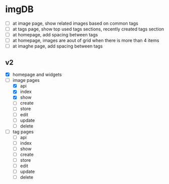 # imgDB

- [ ] at image page, show related images based on common tags
- [ ] at tags page, show top used tags sections, recently created tags section
- [ ] at homepage, add spacing between tags
- [ ] at homepage, images are aout of grid when there is more than 4 items
- [ ] at imaghe page, add spacing between tags

## v2

- [x] homepage and widgets
- [ ] image pages
    * [x] api
    * [x] index
    * [x] show
    * [ ] create
    * [ ] store
    * [ ] edit
    * [ ] update
    * [ ] delete
- [ ] tag pages
    * [ ] api
    * [ ] index
    * [ ] show
    * [ ] create
    * [ ] store
    * [ ] edit
    * [ ] update
    * [ ] delete